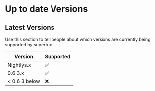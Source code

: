 # Up to date Versions

## Latest Versions

Use this section to tell people about which versions are
currently being supported by supertux

| Version | Supported          |
| ------- | ------------------ |
|   Nightlys.x   | :white_check_mark: |
| 0.6 3.x   | :white_check_mark: |
| < 0.6 3 below   | :x:                |
